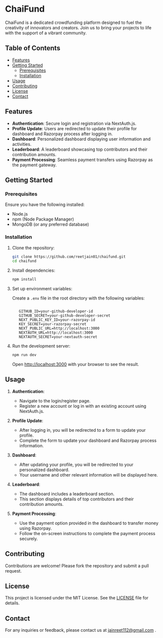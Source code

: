 # ChaiFund

ChaiFund is a dedicated crowdfunding platform designed to fuel the creativity of innovators and creators. Join us to bring your projects to life with the support of a vibrant community.

## Table of Contents

- [Features](#features)
- [Getting Started](#getting-started)
  - [Prerequisites](#prerequisites)
  - [Installation](#installation)
- [Usage](#usage)
- [Contributing](#contributing)
- [License](#license)
- [Contact](#contact)

## Features

- **Authentication**: Secure login and registration via NextAuth.js.
- **Profile Update**: Users are redirected to update their profile for dashboard and Razorpay process after logging in.
- **Dashboard**: Personalized dashboard displaying user information and activities.
- **Leaderboard**: A leaderboard showcasing top contributors and their contribution amounts.
- **Payment Processing**: Seamless payment transfers using Razorpay as the payment gateway.

## Getting Started

### Prerequisites

Ensure you have the following installed:

- Node.js
- npm (Node Package Manager)
- MongoDB (or any preferred database)

### Installation

1.  Clone the repository:

    ```sh
    git clone https://github.com/reetjain01/chaifund.git
    cd chaifund
    ```

2.  Install dependencies:

    ```sh
    npm install
    ```

3.  Set up environment variables:

     Create a `.env` file in the root directory with the following variables:

     ```env
    
        GITHUB_ID=your-github-developer-id
        GITHUB_SECRET=your-github-developer-secret
        NEXT_PUBLIC_KEY_ID=your-razorpay-id
        KEY_SECRET=your-razorpay-secret
        NEXT_PUBLIC_URL=http://localhost:3000
        NEXTAUTH_URL=http://localhost:3000
        NEXTAUTH_SECRET=your-nextauth-secret

     ```

5.  Run the development server:

    ```sh
    npm run dev
    ```

    Open [http://localhost:3000](http://localhost:3000) with your browser to see the result.

## Usage

1. **Authentication**:

   - Navigate to the login/register page.
   - Register a new account or log in with an existing account using NextAuth.js.

2. **Profile Update**:

   - After logging in, you will be redirected to a form to update your profile.
   - Complete the form to update your dashboard and Razorpay process information.

3. **Dashboard**:

   - After updating your profile, you will be redirected to your personalized dashboard.
   - Your username and other relevant information will be displayed here.

4. **Leaderboard**:

   - The dashboard includes a leaderboard section.
   - This section displays details of top contributors and their contribution amounts.

5. **Payment Processing**:
   - Use the payment option provided in the dashboard to transfer money using Razorpay.
   - Follow the on-screen instructions to complete the payment process securely.

## Contributing

Contributions are welcome! Please fork the repository and submit a pull request.

## License

This project is licensed under the MIT License. See the [LICENSE](./LICENSE) file for details.

## Contact

For any inquiries or feedback, please contact us at jainreet112@gmail.com .
